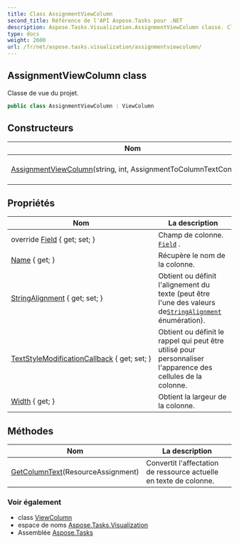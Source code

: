 ```yaml
---
title: Class AssignmentViewColumn
second_title: Référence de l'API Aspose.Tasks pour .NET
description: Aspose.Tasks.Visualization.AssignmentViewColumn classe. Classe de vue du projet.
type: docs
weight: 2600
url: /fr/net/aspose.tasks.visualization/assignmentviewcolumn/
---
```

## AssignmentViewColumn class

Classe de vue du projet.

```csharp
public class AssignmentViewColumn : ViewColumn
```

## Constructeurs

| Nom | La description |
| --- | --- |
| [AssignmentViewColumn](assignmentviewcolumn/)(string, int, AssignmentToColumnTextConverter) | Initialise une nouvelle instance de la classe AssignmentViewColumn. |

## Propriétés

| Nom | La description |
| --- | --- |
| override [Field](../../aspose.tasks.visualization/assignmentviewcolumn/field/) { get; set; } | Champ de colonne. [`Field`](./field/) . |
| [Name](../../aspose.tasks.visualization/viewcolumn/name/) { get; } | Récupère le nom de la colonne. |
| [StringAlignment](../../aspose.tasks.visualization/viewcolumn/stringalignment/) { get; set; } | Obtient ou définit l'alignement du texte (peut être l'une des valeurs de[`StringAlignment`](../viewcolumn/stringalignment/) énumération). |
| [TextStyleModificationCallback](../../aspose.tasks.visualization/viewcolumn/textstylemodificationcallback/) { get; set; } | Obtient ou définit le rappel qui peut être utilisé pour personnaliser l'apparence des cellules de la colonne. |
| [Width](../../aspose.tasks.visualization/viewcolumn/width/) { get; } | Obtient la largeur de la colonne. |

## Méthodes

| Nom | La description |
| --- | --- |
| [GetColumnText](../../aspose.tasks.visualization/assignmentviewcolumn/getcolumntext/)(ResourceAssignment) | Convertit l'affectation de ressource actuelle en texte de colonne. |

### Voir également

* class [ViewColumn](../viewcolumn/)
* espace de noms [Aspose.Tasks.Visualization](../../aspose.tasks.visualization/)
* Assemblée [Aspose.Tasks](../../)


